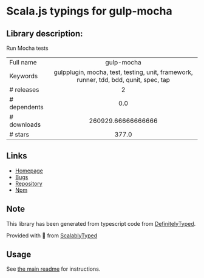
# Scala.js typings for gulp-mocha


## Library description:
Run Mocha tests

|                    |                 |
| ------------------ | :-------------: |
| Full name          | gulp-mocha |
| Keywords           | gulpplugin, mocha, test, testing, unit, framework, runner, tdd, bdd, qunit, spec, tap |
| # releases         | 2 |
| # dependents       | 0.0 |
| # downloads        | 260929.66666666666 |
| # stars            | 377.0 |

## Links
- [Homepage](https://github.com/sindresorhus/gulp-mocha#readme)
- [Bugs](https://github.com/sindresorhus/gulp-mocha/issues)
- [Repository](https://github.com/sindresorhus/gulp-mocha)
- [Npm](https://www.npmjs.com/package/gulp-mocha)
    


## Note
This library has been generated from typescript code from [DefinitelyTyped](https://definitelytyped.org).

Provided with :purple_heart: from [ScalablyTyped](https://github.com/oyvindberg/ScalablyTyped)

## Usage
See [the main readme](../../readme.md) for instructions.


